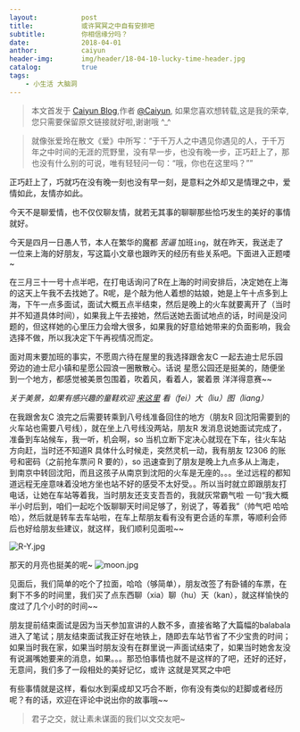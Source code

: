 ```yaml
---
layout:           post
title:            或许冥冥之中自有安排吧
subtitle:         你相信缘分吗？  
date:             2018-04-01 
anthor:           caiyun
header-img:       img/header/18-04-10-lucky-time-header.jpg	 
catalog:          true
tags:
    - 小生活 大脑洞
---
```


> 本文首发于 [Caiyun Blog](http://agcaiyun.github.io/ ),作者 [@Caiyun](https://github.com/Agcaiyun),  如果您喜欢想转载,这是我的荣幸,您只需要保留原文链接就好啦,谢谢哦 ^_^

> 就像张爱玲在散文《爱》中所写：“于千万人之中遇见你遇见的人，于千万年之中时间的无涯的荒野里，没有早一步，也没有晚一步，正巧赶上了，那也没有什么别的可说，唯有轻轻问一句：“哦，你也在这里吗？””

正巧赶上了，巧就巧在没有晚一刻也没有早一刻，是意料之外却又是情理之中，爱情如此，友情亦如此。

今天不是聊爱情，也不仅仅聊友情，就若无其事的聊聊那些恰巧发生的美好的事情就好。

今天是四月一日愚人节，本人在繁华的魔都 *苦逼* 加班`ing`，就在昨天，我送走了一位来上海的好朋友，写这篇小文章也跟昨天的经历有些关系吧。下面进入正题喽~

在三月三十一号十点半吧，在打电话询问了R在上海的时间安排后，决定她在上海的这天上午我不去找她了。R呢，是个敲为他人着想的姑娘，她是上午十点多到上海，下午一点多面试，面试大概五点半结束，然后是晚上的火车就要离开了（当时并不知道具体时间），如果我上午去接她，然后送她去面试地点的话，时间是没问题的，但这样她的心里压力会增大很多，如果我的好意给她带来的负面影响，我会选择不做，所以我决定下午再视情况而定。

面对周末要加班的事实，不愿周六待在屋里的我选择跟舍友C 一起去迪士尼乐园旁边的迪士尼小镇和星愿公园浪一圈散散心。话说 星愿公园还是挺美的，随便坐到一个地方，都感觉被美景包围着，吹着风，看着人，裳着景 洋洋得意赛~~

*关于美景，如果有感兴趣的童鞋欢迎 [来这里](https://www.jianshu.com/p/4054fd6053ca) 看（fei）大（liu）图（liang）*

在我跟舍友C 浪完之后需要转乘到八号线准备回住的地方（朋友R 回沈阳需要到的火车站也需要八号线），就在坐上八号线没两站，朋友R 发消息说她面试完成了，准备到车站候车，我一听，机会啊，so 当机立断下定决心就现在下车，往火车站方向赶，当时还不知道R 具体什么时候走，突然灵机一动，我有朋友 12306 的账号和密码（之前抢车票问 R 要的），so 迅速查到了朋友是晚上九点多从上海走，到南京中转回沈阳，而且这孩子从南京到沈阳的火车是无座的。。。坐过远程的都知道远程无座意味着没地方坐也站不好的感受不太好受。。所以当时就立即跟朋友打电话，让她在车站等着我，当时朋友还支支吾吾的，我就灰常霸气啦 一句“我大概半小时后到，咱们一起吃个饭聊聊天时间足够了，别说了，等着我”（帅气吧 哈哈哈），然后就是转车去车站啦，在车上帮朋友看有没有更合适的车票，等顺利会师后也好给朋友些建议，就这样，我们顺利见面啦~~


![R-Y.jpg](https://upload-images.jianshu.io/upload_images/6970677-9d9a22dcf50e1479.jpg?imageMogr2/auto-orient/strip%7CimageView2/2/w/1240)

那天的月亮也挺美的呢~
![moon.jpg](https://upload-images.jianshu.io/upload_images/6970677-729f0f713878c2a6.jpg?imageMogr2/auto-orient/strip%7CimageView2/2/w/1240)

见面后，我们简单的吃个了拉面，哈哈（够简单），朋友改签了有卧铺的车票，在剩下不多的时间里，我们买了点东西聊（xia）聊（hu）天（kan），就这样愉快的度过了几个小时的时间~~

朋友提前结束面试是因为当天参加宣讲的人数不多，直接省略了大篇幅的balabala进入了笔试；朋友结束面试我正好在地铁上，随即去车站节省了不少宝贵的时间；如果当时我在家，如果当时朋友没有在群里说一声面试结束了，如果当时她舍友没有说漏嘴她要来的消息，如果。。。那恐怕事情也就不是这样的了吧，还好的还好，无意间，我们多了一段相处的美好记忆，或许 这就是冥冥之中吧

有些事情就是这样，看似水到渠成却又巧合不断，你有没有类似的赶脚或者经历呢？有的话，欢迎在评论中说出你的故事哦~~

> 君子之交，就让素未谋面的我们以文交友吧~
